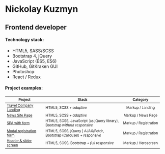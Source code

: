 # Nickolay Kuzmyn 
## Frontend developer

#### Technology stack:
<ul>
<li>HTML5, SASS/SCSS</li>
<li>Bootstrap 4, jQuery</li>
<li>JavaScript (ES5, ES6)</li>
<li>GitHub, GitKraken GUI</li>
<li>Photoshop</li>
<li>React / Redux</li>
</ul>

#### Project examples:
<div class="w3-responsive">
<table style="font-size: 80%" width="100%" class="w3-table-all notranslate" id="myTable">
<thead>
<tr class="w3-white">
<th width="25%">Project</th>
<th width="50%">Stack</th>
<th width="25%">Category</th>
</tr>
</thead>
<tbody>
<tr>
<td><a href="https://n-icko.github.io/TravelCompanyLandingPage">Travel Company Landing</a></td>
<td>HTML5, SCSS + <em>adaptive</em></td>
<td align="center">Markup / Landing</td>
</tr>
<tr>
<td><a href="https://n-icko.github.io/testTask__News-site-markup/">News Site Page</a></td>
<td>HTML5, SCSS + <em>adaptive</em></td>
<td align="center">Markup / News Page</td>
</tr>
<tr>
<td><a href="https://n-icko.github.io/testTask__SPA-with-form/">SPA with form</a></td>
<td> HTML5, SCSS, JavaScript (as jQuery library), Bootstrap <em>without responsive </em></td>
<td align="center"> Markup / Registration</td>
</tr>
<tr>
<td><a href="https://n-icko.github.io/testTask__Modal-registration/"> Modal registration form</a></td>
<td> HTML5, SCSS, jQuery | AJAX/Fetch, Bootstrap (Carousel) + <em>responsive</em></td>
<td align="center"> Markup / Registration</td>
</tr>
<tr>
<td><a target="_blank" href="https://github.com/N-icko/testTask__Title-page"> Header & slider screen</a></td>
<td> HTML5, SCSS, Bootstrap + <em>full responsive</em></td>
<td align="center"> Markup / Heroscreen</td>
</tbody>
</table>
</div>
